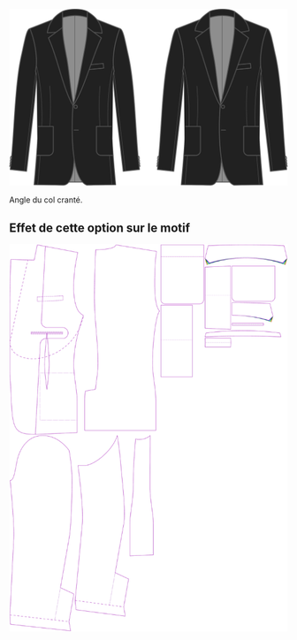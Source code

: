 
![Angle du col cranté](collarnotchangle.svg)

Angle du col cranté.


## Effet de cette option sur le motif
![Cette image montre l'effet de cette option en superposant plusieurs variantes qui ont une valeur différente pour cette option](jaeger_collarnotchangle_sample.svg "Effet de cette option sur le motif")